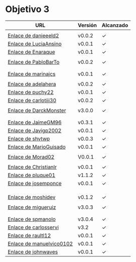 # Objetivo 3

| URL                                                                                       | Versión | Alcanzado |
|-------------------------------------------------------------------------------------------|---------|-----------|
| <!-- Enlace de sergioae19 -->                                                             |         |           |
| [Enlace de danieeeld2](https://github.com/danieeeld2/LogisticsRoutes/pull/19)             | v0.0.2  | ✓         |
| [Enlace de LuciaAnsino](https://github.com/LuciaAnsino/CompraOnline/pull/11)              | v0.0.1  | ✓         |
| [Enlace de Enaraque](https://github.com/Enaraque/bus_stadistics/pull/18)                  | v0.0.1  | ✓         |
| <!-- Enlace de giorgiogiovanni -->                                                        |         |           |
| [Enlace de PabloBarTo](https://github.com/PabloBarTo/Empresa/pull/15)                     | v0.0.2  | ✓         |
| <!-- Enlace de danibarranqueroo -->                                                       |         |           |
| <!-- Enlace de Amadocm -->                                                                |         |           |
| [Enlace de marinajcs](https://github.com/marinajcs/asignacionTareas/pull/21)              | v0.0.1  | ✓         |
| <!-- Enlace de GiancaGrizzly -->                                                          |         |           |
| [Enlace de adelahera](https://github.com/adelahera/basket-stats/pull/22)                  | v0.0.2  | ✓         |
| [Enlace de puchy22](https://github.com/puchy22/nutri-app/pull/16)                         | v0.0.1  | ✓         |
| [Enlace de carlotiii30](https://github.com/carlotiii30/organizacionSemanal/pull/16)       | v0.0.2  | ✓         |
| <!-- Enlace de sergioffdez -->                                                            |         |           |
| [Enlace de DarckMonster](https://github.com/DarckMonster/PCscrap/pull/27)                 | v3.0.0  | ✓         |
| <!-- Enlace de eugrdfolcha -->                                                            |         |           |
| <!-- Enlace de diagmatrix -->                                                             |         |           |
| [Enlace de JaimeGM96](https://github.com/JaimeGM96/RutasAutobuses/pull/20)                | v0.3.1  | ✓         |
| [Enlace de Javigp2002](https://github.com/javigp2002/LazyFood/pull/18)                    | v0.0.1  | ✓         |
| [Enlace de shvtwp](https://github.com/shvtwp/DePendiente/pull/20)                         | v0.0.3  | ✓         |
| [Enlace de MarioGuisado](https://github.com/MarioGuisado/TrainMe/pull/34)                 | v0.0.1  | ✓         |
| <!-- Enlace de J P S -->                                                                  |         |           |
| [Enlace de Morad02](https://github.com/Morad02/F1Data/pull/15)                            | V0.0.1  | ✓         |
| <!-- Enlace de albertolj -->                                                              |         |           |
| [Enlace de Christianlr](https://github.com/Christianlr/MIBarberSchedule/pull/24)          | v0.0.1  | ✓         |
| [Enlace de pluque01](https://github.com/pluque01/CofreSagradoVirtual/pull/20)             | v1.1.2  | ✓         |
| [Enlace de josemponce](https://github.com/josemponce/RutaMusical/pull/22)                 | v0.0.1  | ✓         |
| <!-- Enlace de smallPingu -->                                                             |         |           |
| <!-- Enlace de chelunike -->                                                              |         |           |
| <!-- Enlace de M M M -->                                                                  |         |           |
| [Enlace de moshidev](https://github.com/moshidev/MaquiTracker.jl/pull/37)                 | v0.1.2  | ✓         |
| <!-- Enlace de R L O E -->                                                                |         |           |
| [Enlace de migueruiz](https://github.com/migueruiz/Automatricula/pull/32)                 | v3.0.3  | ✓         |
| <!-- Enlace de Javito198 -->                                                              |         |           |
| <!-- Enlace de Alvarosanpal -->                                                           |         |           |
| [Enlace de spmanolo](https://github.com/spmanolo/calidad-aire/pull/17)                    | v3.0.4  | ✓         |
| [Enlace de carlosservi](https://github.com/carlosservi/Asistente_Ruta_Camioneros/pull/23) | v3.2    | ✓         |
| [Enlace de raultl12](https://github.com/raultl12/TeamFinder/pull/21)                      | v0.0.1  | ✓         |
| [Enlace de manuelvico0102](https://github.com/manuelvico0102/easySelect/pull/20)          | v0.0.1  | ✓         |
| [Enlace de johnwaves](https://github.com/johnwaves/recambios-express/pull/42)             | v0.0.1  | ✓         |

